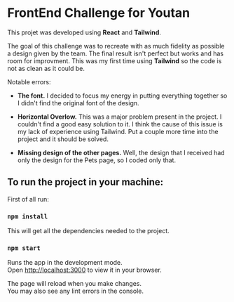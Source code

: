 # FrontEnd Challenge for Youtan

This projet was developed using **React** and **Tailwind**.

The goal of this challenge was to recreate with as much fidelity as possible a design given by the team.
The final result isn't perfect but works and has room for improvment.
This was my first time using **Tailwind** so the code is not as clean as it could be.

Notable errors:

-   **The font.** I decided to focus my energy in putting everything together so I didn't find the original font of the design.

-   **Horizontal Overlow.** This was a major problem present in the project. I couldn't find a good easy solution to it. I think the cause of this issue is my lack of experience using Tailwind. Put a couple more time into the project and it should be solved.

-   **Missing design of the other pages.** Well, the design that I received had only the design for the Pets page, so I coded only that.

## To run the project in your machine:

First of all run:

### `npm install`

This will get all the dependencies needed to the project.

### `npm start`

Runs the app in the development mode.\
Open [http://localhost:3000](http://localhost:3000) to view it in your browser.

The page will reload when you make changes.\
You may also see any lint errors in the console.
